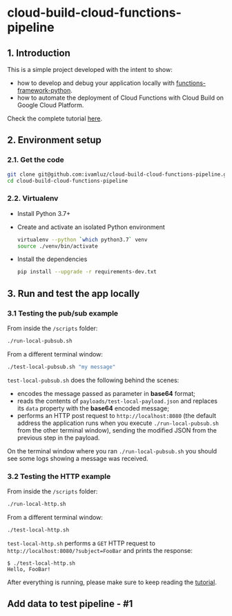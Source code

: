 # cloud-build-cloud-functions-pipeline

## 1. Introduction

This is a simple project developed with the intent to show:

- how to develop and debug your application locally with [functions-framework-python](https://github.com/GoogleCloudPlatform/functions-framework-python).
- how to automate the deployment of Cloud Functions with Cloud Build on Google Cloud Platform.

Check the complete tutorial [here](https://medium.com/@ivam.santos/how-to-develop-debug-and-test-your-python-google-cloud-functions-on-your-local-dev-environment-d56ef94cb409).

## 2. Environment setup

### 2.1. Get the code

```bash
git clone git@github.com:ivamluz/cloud-build-cloud-functions-pipeline.git
cd cloud-build-cloud-functions-pipeline
```

### 2.2. Virtualenv

- Install Python 3.7+

- Create and activate an isolated Python environment

  ```bash
  virtualenv --python `which python3.7` venv
  source ./venv/bin/activate
  ```

- Install the dependencies

  ```bash
  pip install --upgrade -r requirements-dev.txt
  ```

## 3. Run and test the app locally

### 3.1 Testing the pub/sub example

From inside the `/scripts` folder:

```bash
./run-local-pubsub.sh
```

From a different terminal window:

```bash
./test-local-pubsub.sh "my message"
```

`test-local-pubsub.sh` does the following behind the scenes:

- encodes the message passed as parameter in **base64** format;
- reads the contents of `payloads/test-local-payload.json` and replaces its `data` property with the **base64** encoded message;
- performs an HTTP post request to `http://localhost:8080` (the default address the application runs when you execute `./run-local-pubsub.sh` from the other terminal window), sending the modified JSON from the previous step in the payload.

On the terminal window where you ran `./run-local-pubsub.sh` you should see some logs showing a message was received.

### 3.2 Testing the HTTP example

From inside the `/scripts` folder:

```bash
./run-local-http.sh
```

From a different terminal window:

```bash
./test-local-http.sh
```

`test-local-http.sh` performs a `GET` HTTP request to `http://localhost:8080/?subject=FooBar` and prints the response:

```console
$ ./test-local-http.sh
Hello, FooBar!
```

After everything is running, please make sure to keep reading the [tutorial](https://medium.com/@ivam.santos/how-to-develop-debug-and-test-your-python-google-cloud-functions-on-your-local-dev-environment-d56ef94cb409).


## Add data to test pipeline - #1
